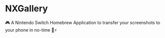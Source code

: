 # NXGallery
🎮 A Nintendo Switch Homebrew Application to transfer your screenshots to your phone in no-time 📱⚡
